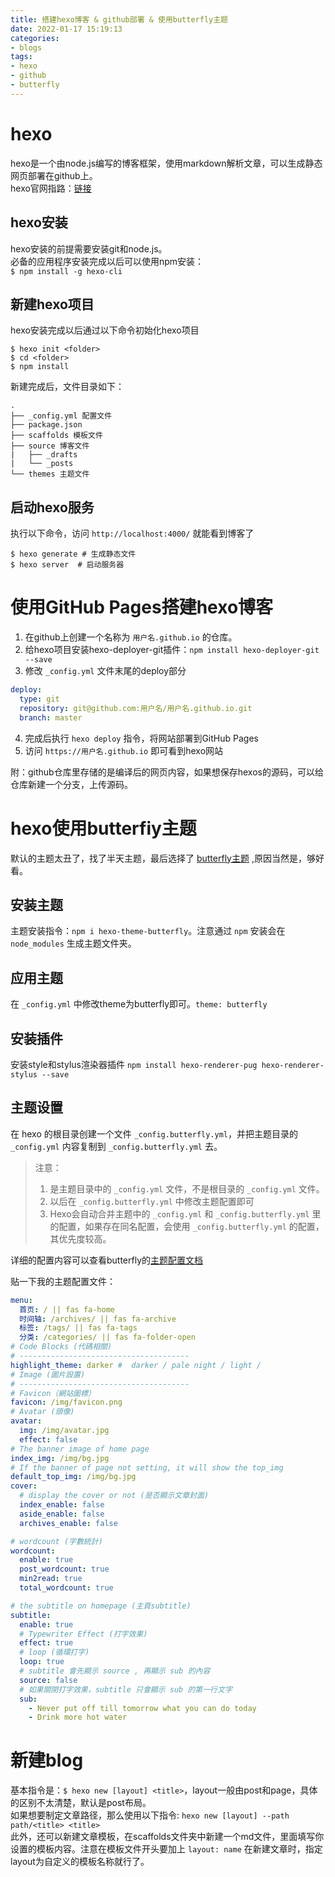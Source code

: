 ```yaml
---
title: 搭建hexo博客 & github部署 & 使用butterfly主题
date: 2022-01-17 15:19:13
categories: 
- blogs
tags:
- hexo
- github
- butterfly
---
```


# hexo
hexo是一个由node.js编写的博客框架，使用markdown解析文章，可以生成静态网页部署在github上。  
hexo官网指路：[链接](https://hexo.io/zh-cn/)  
## hexo安装
hexo安装的前提需要安装git和node.js。  
必备的应用程序安装完成以后可以使用npm安装：  
`$ npm install -g hexo-cli`

## 新建hexo项目
hexo安装完成以后通过以下命令初始化hexo项目
``` shell
$ hexo init <folder>
$ cd <folder>
$ npm install
```
新建完成后，文件目录如下：
```
.
├── _config.yml 配置文件
├── package.json
├── scaffolds 模板文件
├── source 博客文件
|   ├── _drafts
|   └── _posts
└── themes 主题文件
```
## 启动hexo服务
执行以下命令，访问 `http://localhost:4000/` 就能看到博客了
``` shell
$ hexo generate # 生成静态文件
$ hexo server  # 启动服务器
```

# 使用GitHub Pages搭建hexo博客
1. 在github上创建一个名称为 `用户名.github.io` 的仓库。
2. 给hexo项目安装hexo-deployer-git插件：`npm install hexo-deployer-git --save`
3. 修改 `_config.yml` 文件末尾的deploy部分
``` yml
deploy:
  type: git
  repository: git@github.com:用户名/用户名.github.io.git
  branch: master
```
4. 完成后执行 `hexo deploy` 指令，将网站部署到GitHub Pages
5. 访问 `https://用户名.github.io` 即可看到hexo网站

附：github仓库里存储的是编译后的网页内容，如果想保存hexos的源码，可以给仓库新建一个分支，上传源码。

# hexo使用butterfiy主题
默认的主题太丑了，找了半天主题，最后选择了 [butterfly主题](https://butterfly.js.org/) ,原因当然是，够好看。 
## 安装主题 
主题安装指令：`npm i hexo-theme-butterfly`。注意通过 `npm` 安装会在 `node_modules` 生成主题文件夹。
## 应用主题
在 `_config.yml` 中修改theme为butterfly即可。`theme: butterfly`
## 安装插件
安装style和stylus渲染器插件
`npm install hexo-renderer-pug hexo-renderer-stylus --save`
## 主题设置
在 hexo 的根目录创建一个文件 `_config.butterfly.yml`，并把主题目录的 `_config.yml` 内容复制到 `_config.butterfly.yml` 去。
> 注意：  
> 1. 是主题目录中的 `_config.yml` 文件，不是根目录的 `_config.yml` 文件。  
> 2. 以后在 `_config.butterfly.yml` 中修改主题配置即可
> 3. Hexo会自动合并主题中的 `_config.yml` 和 `_config.butterfly.yml` 里的配置，如果存在同名配置，会使用 `_config.butterfly.yml` 的配置，其优先度较高。  

详细的配置内容可以查看butterfly的[主题配置文档](https://butterfly.js.org/categories/Docs%E6%96%87%E6%AA%94/)

贴一下我的主题配置文件：
``` yml
menu:
  首页: / || fas fa-home
  时间轴: /archives/ || fas fa-archive
  标签: /tags/ || fas fa-tags
  分类: /categories/ || fas fa-folder-open
# Code Blocks (代碼相關)
# --------------------------------------
highlight_theme: darker #  darker / pale night / light /
# Image (圖片設置)
# --------------------------------------
# Favicon（網站圖標）
favicon: /img/favicon.png
# Avatar (頭像)
avatar:
  img: /img/avatar.jpg
  effect: false
# The banner image of home page
index_img: /img/bg.jpg
# If the banner of page not setting, it will show the top_img
default_top_img: /img/bg.jpg
cover:
  # display the cover or not (是否顯示文章封面)
  index_enable: false
  aside_enable: false
  archives_enable: false

# wordcount (字數統計)
wordcount:
  enable: true
  post_wordcount: true
  min2read: true
  total_wordcount: true

# the subtitle on homepage (主頁subtitle)
subtitle:
  enable: true
  # Typewriter Effect (打字效果)
  effect: true
  # loop (循環打字)
  loop: true
  # subtitle 會先顯示 source , 再顯示 sub 的內容
  source: false
  # 如果關閉打字效果，subtitle 只會顯示 sub 的第一行文字
  sub:
    - Never put off till tomorrow what you can do today
    - Drink more hot water
```

# 新建blog
基本指令是：`$ hexo new [layout] <title>`，layout一般由post和page，具体的区别不太清楚，默认是post布局。  
如果想要制定文章路径，那么使用以下指令: `hexo new [layout] --path path/<title> <title>`  
此外，还可以新建文章模板，在scaffolds文件夹中新建一个md文件，里面填写你设置的模板内容。注意在模板文件开头要加上 `layout: name` 在新建文章时，指定layout为自定义的模板名称就行了。